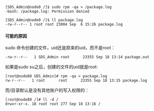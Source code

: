 ```
[SDS_Admin@node0 /]$ sudo rpm -qa > /package.log
-bash: /package.log: Permission denied

[SDS_Admin@node0 /]$ ll package.log
-rw-r--r-- 1 root root 23004 Sep  6 15:26 package.log
```

#### 可能的原因
sudo 命令创建的文件，uid还是原来的uid，而不是root：
```
-rw-r--r--   1 SDS_Admin root      23355 Sep 18 13:14 package.out
```
如果是sudo su之后，创建的文件的uid就是root:
```
[root@node80 SDS_Admin]# rpm -qa > package.log
rw-r--r--   1 root      root      23355 Sep 18 13:15 package.log
```
而/目录默认是没有其他账户的写入权限的：
```
[root@node80 /]# ll -d /
drwxr-xr-x. 18 root root 277 Sep 18 13:16 /
```
